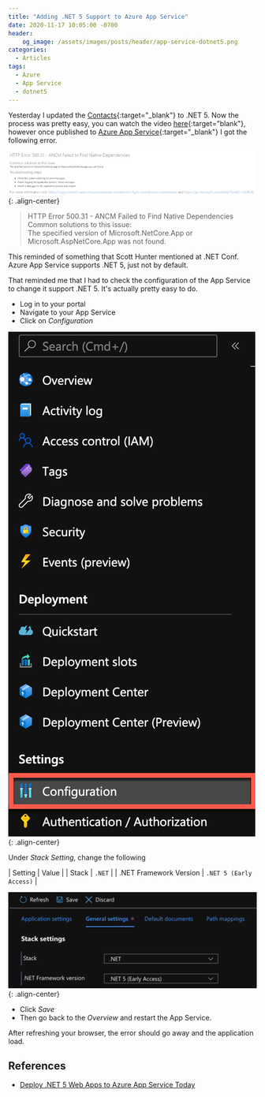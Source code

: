 ```yaml
---
title: "Adding .NET 5 Support to Azure App Service"
date: 2020-11-17 10:05:00 -0700
header:
    og_image: /assets/images/posts/header/app-service-dotnet5.png
categories:
  - Articles
tags:
  - Azure
  - App Service
  - dotnet5
---
```

Yesterday I updated the [Contacts](https://www.github.com/jguadagno/contacts){:target="_blank"} to .NET 5.  Now the process was pretty easy, you can watch the video [here](https://youtu.be/9eD0WfVizbE){:target="blank"}, however once published to [Azure App Service](https://azure.microsoft.com/en-us/services/app-service/?WT.mc_id=AZ-MVP-4024623){:target="_blank"} I got the following error.

![HTTP Error 500.31](/assets/images/posts/dotnet5-appservice-500-31.png){: .align-center}

> HTTP Error 500.31 - ANCM Failed to Find Native Dependencies  
> Common solutions to this issue:  
> The specified version of Microsoft.NetCore.App or Microsoft.AspNetCore.App was not found.  

This reminded of something that Scott Hunter mentioned at .NET Conf.  Azure App Service supports .NET 5, just not by default.

That reminded me that I had to check the configuration of the App Service to change it support .NET 5.  It's actually pretty easy to do.

* Log in to your portal
* Navigate to your App Service
* Click on *Configuration*

![Configuration Setting](/assets/images/posts/dotnet5-appservice-configuration.png){: .align-center}

Under *Stack Setting*, change the following

| Setting | Value |
| Stack | `.NET` |
| .NET Framework Version | `.NET 5 (Early Access)` |

![.NET 5 App Service Stack Settings](/assets/images/posts/dotnet5-appservice-stack-setting.png){: .align-center}

* Click *Save*
* Then go back to the *Overview* and restart the App Service.

After refreshing your browser, the error should go away and the application load.

## References

* [Deploy .NET 5 Web Apps to Azure App Service Today](https://devblogs.microsoft.com/aspnet/announcing-asp-net-core-in-net-5/#deploy-net-5-web-apps-to-azure-app-service-today?WT.mc_id=AZ-MVP-4024623)